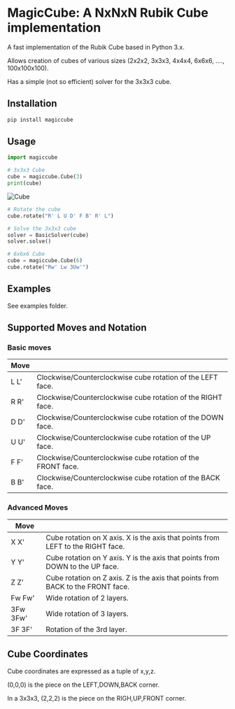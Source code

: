 # MagicCube: A NxNxN Rubik Cube implementation
A fast implementation of the Rubik Cube based in Python 3.x. 

Allows creation of cubes of various sizes (2x2x2, 3x3x3, 4x4x4, 6x6x6, ...., 100x100x100).

Has a simple (not so efficient) solver for the 3x3x3 cube.


## Installation
```sh
pip install magiccube
```

## Usage
```python
import magiccube

# 3x3x3 Cube
cube = magiccube.Cube(3)
print(cube)
```
![Cube](https://trincaopub.s3.amazonaws.com/imgs/magiccube/cube3x3.png)

```python
# Rotate the cube
cube.rotate("R' L U D' F B' R' L")

# Solve the 3x3x3 cube
solver = BasicSolver(cube)
solver.solve()

# 6x6x6 Cube
cube = magiccube.Cube(6)
cube.rotate("Rw' Lw 3Uw'")
```

## Examples
See examples folder.

## Supported Moves and Notation
### Basic moves
|Move |                                                             |
|-----|-------------------------------------------------------------|
|L L' | Clockwise/Counterclockwise cube rotation of the LEFT face.  |
|R R' | Clockwise/Counterclockwise cube rotation of the RIGHT face. |
|D D' | Clockwise/Counterclockwise cube rotation of the DOWN face.  |
|U U' | Clockwise/Counterclockwise cube rotation of the UP face.    |
|F F' | Clockwise/Counterclockwise cube rotation of the FRONT face. |
|B B' | Clockwise/Counterclockwise cube rotation of the BACK face.  |

### Advanced Moves
|Move |                                                             |
|-----|-------------------------------------------------------------|
|X X' | Cube rotation on X axis. X is the axis that points from LEFT to the RIGHT face.|
|Y Y' | Cube rotation on Y axis. Y is the axis that points from DOWN to the UP face.|
|Z Z' | Cube rotation on Z axis. Z is the axis that points from BACK to the FRONT face.|
|Fw Fw'| Wide rotation of 2 layers.|
|3Fw 3Fw' | Wide rotation of 3 layers.|
|3F 3F' | Rotation of the 3rd layer.|

## Cube Coordinates

Cube coordinates are expressed as a tuple of x,y,z.

(0,0,0) is the piece on the LEFT,DOWN,BACK corner.

In a 3x3x3, (2,2,2) is the piece on the RIGH,UP,FRONT corner.

